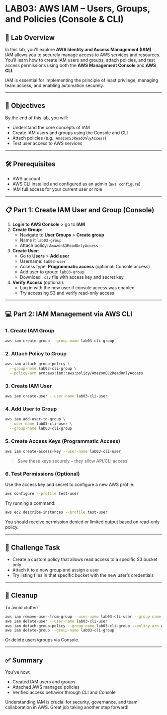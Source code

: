# LAB03: AWS IAM – Users, Groups, and Policies (Console & CLI)

## 🧠 Lab Overview

In this lab, you'll explore **AWS Identity and Access Management (IAM)**. IAM allows you to securely manage access to AWS services and resources. You’ll learn how to create IAM users and groups, attach policies, and test access permissions using both the **AWS Management Console** and **AWS CLI**.

IAM is essential for implementing the principle of least privilege, managing team access, and enabling automation securely.

---

## 🎯 Objectives

By the end of this lab, you will:

- Understand the core concepts of IAM
- Create IAM users and groups using the Console and CLI
- Attach policies (e.g., `AmazonS3ReadOnlyAccess`)
- Test user access to AWS services

---

## 🛠️ Prerequisites

- AWS account
- AWS CLI installed and configured as an admin (`aws configure`)
- IAM full access for your current user or role

---

## 📋 Part 1: Create IAM User and Group (Console)

1. **Login to AWS Console** > go to **IAM**
2. **Create Group**:
   - Navigate to **User Groups** > **Create group**
   - Name it `lab03-group`
   - Attach policy: `AmazonS3ReadOnlyAccess`
3. **Create User**:
   - Go to **Users** > **Add user**
   - Username: `lab03-user`
   - Access type: **Programmatic access** (optional: Console access)
   - Add user to group: `lab03-group`
   - Download `.csv` file with access key and secret key
4. **Verify Access** (optional):
   - Log in with the new user if console access was enabled
   - Try accessing S3 and verify read-only access

---

## 💻 Part 2: IAM Management via AWS CLI

### 1. Create IAM Group
```bash
aws iam create-group --group-name lab03-cli-group
```

### 2. Attach Policy to Group
```bash
aws iam attach-group-policy \
  --group-name lab03-cli-group \
  --policy-arn arn:aws:iam::aws:policy/AmazonEC2ReadOnlyAccess
```

### 3. Create IAM User
```bash
aws iam create-user --user-name lab03-cli-user
```

### 4. Add User to Group
```bash
aws iam add-user-to-group \
  --user-name lab03-cli-user \
  --group-name lab03-cli-group
```

### 5. Create Access Keys (Programmatic Access)
```bash
aws iam create-access-key --user-name lab03-cli-user
```
> Save these keys securely – they allow API/CLI access!

### 6. Test Permissions (Optional)
Use the access key and secret to configure a new AWS profile:
```bash
aws configure --profile test-user
```
Try running a command:
```bash
aws ec2 describe-instances --profile test-user
```
You should receive permission denied or limited output based on read-only policy.

---

## 🧪 Challenge Task

- Create a custom policy that allows read access to a specific S3 bucket only
- Attach it to a new group and assign a user
- Try listing files in that specific bucket with the new user’s credentials

---

## 🧹 Cleanup

To avoid clutter:
```bash
aws iam remove-user-from-group --user-name lab03-cli-user --group-name lab03-cli-group
aws iam delete-user --user-name lab03-cli-user
aws iam detach-group-policy --group-name lab03-cli-group --policy-arn arn:aws:iam::aws:policy/AmazonEC2ReadOnlyAccess
aws iam delete-group --group-name lab03-cli-group
```
Or delete users/groups via Console.

---

## ✅ Summary

You’ve now:
- Created IAM users and groups
- Attached AWS managed policies
- Verified access behavior through CLI and Console

Understanding IAM is crucial for security, governance, and team collaboration in AWS. Great job taking another step forward!


